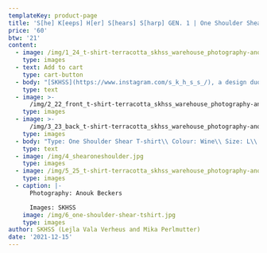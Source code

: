 ```yaml
---
templateKey: product-page
title: 'S[he] K[eeps] H[er] S[hears] S[harp] GEN. 1 | One Shoulder Shear T-shirt'
price: '60'
btw: '21'
content:
  - image: /img/1_24_t-shirt-terracotta_skhss_warehouse_photography-anouk-beckers.jpg
    type: images
  - text: Add to cart
    type: cart-button
  - body: "[SKHSS](https://www.instagram.com/s_k_h_s_s_/), a design duo consisting of Lejla Vala Verheus and Mika Perlmutter, centres around a deep exploration of traditional and contemporary female-driven textile crafts and a feminization of utility wear and objects. Expanding upon the relationship between function and decoration, SKHSS juxtaposes intricate historic techniques such as crochet with modern printing methods. The aim of the project is to reintegrate discarded materials back into daily life. Through prolonging the usage of textile crafts in the medium of fashion, the boundaries between techniques and aesthetics of past-present-future are ultimately blended and blurred. \r\n\n\r\n\nThe work of SKHSS takes the shape of a collection of hand-crafted garments made from thrifted t-shirts and sweatshirts adapted with additional materials and techniques like yarn, reflective heat foil, dyes and bleach. The prints engage with the multiple layers of information retrieved from crochet charts, which both instruct how to crochet and at the same time describe the crochet visually. These charts are intricately coded diagrams that use a universal language of symbols. Through reading (crochet) code, recreating and creating new code, SKHSS traces and builds upon this historic information. To imbue the garment with its history and immortalize all the hands at play, footnotes are placed on the inside of the garments, tracing the origin of the elements on the garment."
    type: text
  - image: >-
      /img/2_22_front_t-shirt-terracotta_skhss_warehouse_photography-anouk-beckers.jpg
    type: images
  - image: >-
      /img/3_23_back_t-shirt-terracotta_skhss_warehouse_photography-anouk-beckers.jpg
    type: images
  - body: "Type: One Shoulder Shear T-shirt\\ Colour: Wine\\ Size: L\\ Material: 100% cotton\n\nCare instructions:\r Wash 30°C inside out. \rDon’t iron. \rDon’t bleach."
    type: text
  - image: /img/4_shearoneshoulder.jpg
    type: images
  - image: /img/5_25_t-shirt-terracotta_skhss_warehouse_photography-anouk-beckers.jpg
    type: images
  - caption: |-
      Photography: Anouk Beckers

      Images: SKHSS
    image: /img/6_one-shoulder-shear-tshirt.jpg
    type: images
author: SKHSS (Lejla Vala Verheus and Mika Perlmutter)
date: '2021-12-15'
---
```


